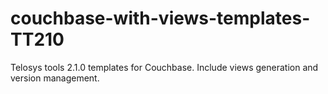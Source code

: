 couchbase-with-views-templates-TT210
====================================

Telosys tools 2.1.0 templates for Couchbase. Include views generation and version management.



